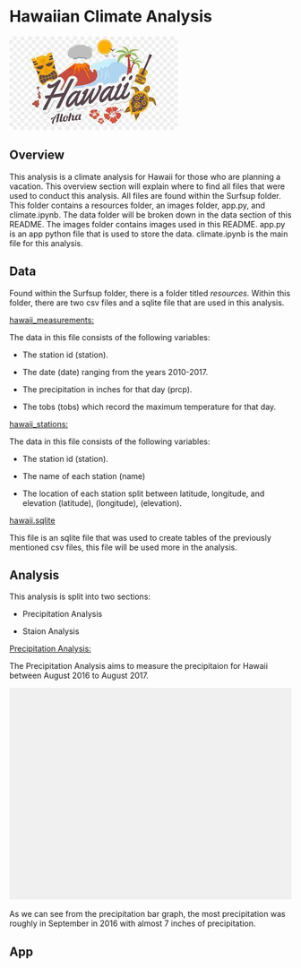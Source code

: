 # Hawaiian Climate Analysis

![hawaii.jpg](Surfsup/images/hawaii.jpg)

## Overview
This analysis is a climate analysis for Hawaii for those who are planning a vacation. This overview section will explain where to find all files that were used to conduct this analysis. All files are found within the Surfsup folder. This folder contains a resources folder, an images folder, app.py, and climate.ipynb. The data folder will be broken down in the data section of this README. The images folder contains images used in this README. app.py is an app python file that is used to store the data. climate.ipynb is the main file for this analysis.

## Data 
Found within the Surfsup folder, there is a folder titled *resources*. Within this folder, there are two csv files and a sqlite file that are used in this analysis.

<ins>hawaii_measurements:<ins/>

The data in this file consists of the following variables:

* The station id (station).

* The date (date) ranging from the years 2010-2017.

* The precipitation in inches for that day (prcp).

* The tobs (tobs) which record the maximum temperature for that day.

<ins>hawaii_stations:<ins/>

The data in this file consists of the following variables:

* The station id (station).

* The name of each station (name)

* The location of each station split between latitude, longitude, and elevation (latitude), (longitude), (elevation). 

<ins>hawaii.sqlite<ins/>

This file is an sqlite file that was used to create tables of the previously mentioned csv files, this file will be used more in the analysis. 

## Analysis 
This analysis is split into two sections:

* Precipitation Analysis

* Staion Analysis

<ins>Precipitation Analysis:<ins/>

The Precipitation Analysis aims to measure the precipitaion for Hawaii between August 2016 to August 2017.

![precipitation_table.png](Surfsup/images/precipitation_table.png)

As we can see from the precipitation bar graph, the most precipitation was roughly in September in 2016 with almost 7 inches of precipitation. 

## App

